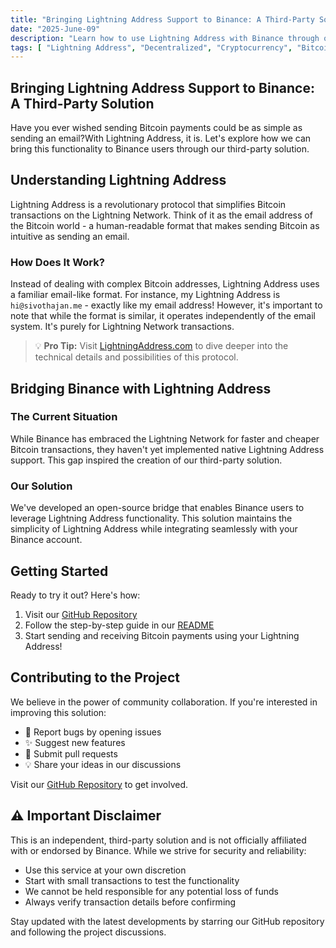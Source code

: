 ```yaml
---
title: "Bringing Lightning Address Support to Binance: A Third-Party Solution"
date: "2025-June-09"
description: "Learn how to use Lightning Address with Binance through our open-source bridge solution"
tags: [ "Lightning Address", "Decentralized", "Cryptocurrency", "Bitcoin", "Web3", "Binance", "Payments", "Blockchain", "Lightning Network"]
---
```


## Bringing Lightning Address Support to Binance: A Third-Party Solution

Have you ever wished sending Bitcoin payments could be as simple as sending an email?With Lightning Address, it is. Let's explore how we can bring this functionality to Binance users through our third-party solution.

## Understanding Lightning Address

Lightning Address is a revolutionary protocol that simplifies Bitcoin transactions on the Lightning Network. Think of it as the email address of the Bitcoin world - a human-readable format that makes sending Bitcoin as intuitive as sending an email.

### How Does It Work?

Instead of dealing with complex Bitcoin addresses, Lightning Address uses a familiar email-like format. For instance, my Lightning Address is `hi@sivothajan.me` - exactly like my email address! However, it's important to note that while the format is similar, it operates independently of the email system. It's purely for Lightning Network transactions.

> 💡 **Pro Tip:** Visit [LightningAddress.com](https://lightningaddress.com/) to dive deeper into the technical details and possibilities of this protocol.

## Bridging Binance with Lightning Address

### The Current Situation

While Binance has embraced the Lightning Network for faster and cheaper Bitcoin transactions, they haven't yet implemented native Lightning Address support. This gap inspired the creation of our third-party solution.

### Our Solution

We've developed an open-source bridge that enables Binance users to leverage Lightning Address functionality. This solution maintains the simplicity of Lightning Address while integrating seamlessly with your Binance account.

## Getting Started

Ready to try it out? Here's how:

1. Visit our [GitHub Repository](https://github.com/sivothajan/lightning.sivothajan.me)
2. Follow the step-by-step guide in our [README](https://github.com/sivothajan/lightning.sivothajan.me#readme)
3. Start sending and receiving Bitcoin payments using your Lightning Address!

## Contributing to the Project

We believe in the power of community collaboration. If you're interested in improving this solution:

- 🐛 Report bugs by opening issues
- ✨ Suggest new features
- 🔧 Submit pull requests
- 💡 Share your ideas in our discussions

Visit our [GitHub Repository](https://github.com/sivothajan/lightning.sivothajan.me) to get involved.

## ⚠️ Important Disclaimer

This is an independent, third-party solution and is not officially affiliated with or endorsed by Binance. While we strive for security and reliability:

- Use this service at your own discretion
- Start with small transactions to test the functionality
- We cannot be held responsible for any potential loss of funds
- Always verify transaction details before confirming

Stay updated with the latest developments by starring our GitHub repository and following the project discussions.
